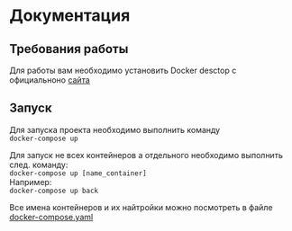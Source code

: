 # Документация
## Требования работы
Для работы вам необходимо установить Docker desctop с официальноно [сайта](https://www.docker.com/products/docker-desktop)

## Запуск
Для запуска проекта необходимо выполнить команду\
`docker-compose up`

Для запуск не всех контейнеров а отдельного необходимо выполнить след. команду:\
`docker-compose up [name_container]`\
Например:\
`docker-compose up back`

Все имена контейнеров и их найтройки можно посмотреть в файле [docker-compose.yaml](https://github.com/deerr1/pin-project/blob/master/docker-compose.yml)